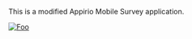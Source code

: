 This is a modified Appirio Mobile Survey application.

[![Foo](https://www.herokucdn.com/deploy/button.png)](https://heroku.com/deploy?template=https://github.com/glenncoppens/Mobile-Survey/tree/master)
